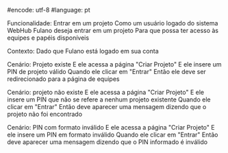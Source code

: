 #encode: utf-8 
#language: pt 

Funcionalidade: Entrar em um projeto 
    Como um usuário logado do sistema WebHub 
    Fulano deseja entrar em um projeto 
    Para que possa ter acesso às equipes e papéis disponíveis 
    
Contexto: 
    Dado que Fulano está logado em sua conta 

Cenário: Projeto existe 
    E ele acessa a página "Criar Projeto"
    E ele insere um PIN de projeto válido 
    Quando ele clicar em "Entrar"
    Então ele deve ser redirecionado para a página de equipes 
    
Cenário: projeto não existe 
    E ele acessa a página "Criar Projeto"
    E ele insere um PIN que não se refere a nenhum projeto existente
    Quando ele clicar em "Entrar"
    Então deve aparecer uma mensagem dizendo que o projeto não foi encontrado 
    
Cenário: PIN com formato inválido 
    E ele acessa a página "Criar Projeto"
    E ele insere um PIN em formato inválido
    Quando ele clicar em "Entrar"
    Então deve aparecer uma mensagem dizendo que o PIN informado é inválido